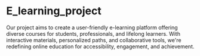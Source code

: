 # E_learning_project
Our project aims to create a user-friendly e-learning platform offering diverse courses for students, professionals, and lifelong learners. With interactive materials, personalized paths, and collaborative tools, we're redefining online education for accessibility, engagement, and achievement.
